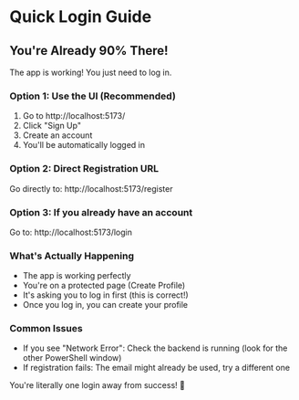 # Quick Login Guide

## You're Already 90% There!

The app is working! You just need to log in.

### Option 1: Use the UI (Recommended)
1. Go to http://localhost:5173/
2. Click "Sign Up" 
3. Create an account
4. You'll be automatically logged in

### Option 2: Direct Registration URL
Go directly to: http://localhost:5173/register

### Option 3: If you already have an account
Go to: http://localhost:5173/login

### What's Actually Happening
- The app is working perfectly
- You're on a protected page (Create Profile)
- It's asking you to log in first (this is correct!)
- Once you log in, you can create your profile

### Common Issues
- If you see "Network Error": Check the backend is running (look for the other PowerShell window)
- If registration fails: The email might already be used, try a different one

You're literally one login away from success! 🎉 
